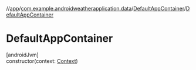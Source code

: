 //[app](../../../index.md)/[com.example.androidweatherapplication.data](../index.md)/[DefaultAppContainer](index.md)/[DefaultAppContainer](-default-app-container.md)

# DefaultAppContainer

[androidJvm]\
constructor(context: [Context](https://developer.android.com/reference/kotlin/android/content/Context.html))
